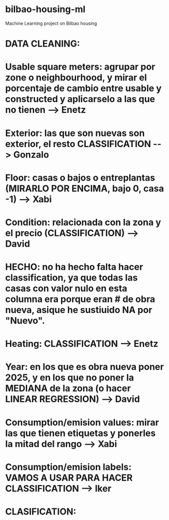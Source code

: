# bilbao-housing-ml
Machine Learning project on Bilbao housing


# DATA CLEANING:

#   Usable square meters: agrupar por zone o neighbourhood, y mirar el porcentaje de cambio entre usable y constructed y aplicarselo a las que no tienen --> Enetz

#   Exterior: las que son nuevas son exterior, el resto CLASSIFICATION --> Gonzalo

#   Floor: casas o bajos o entreplantas (MIRARLO POR ENCIMA, bajo 0, casa -1) --> Xabi

#   Condition: relacionada con la zona y el precio (CLASSIFICATION) --> David
#   HECHO: no ha hecho falta hacer classification, ya que todas las casas con valor nulo en esta columna era porque eran #   de obra nueva, asique he sustiuido NA por "Nuevo".

#   Heating: CLASSIFICATION --> Enetz

#   Year: en los que es obra nueva poner 2025, y en los que no poner la MEDIANA de la zona (o hacer LINEAR REGRESSION) --> David

#   Consumption/emision values: mirar las que tienen etiquetas y ponerles la mitad del rango --> Xabi

#   Consumption/emision labels: VAMOS A USAR PARA HACER CLASSIFICATION --> Iker


# CLASIFICATION:

#   



